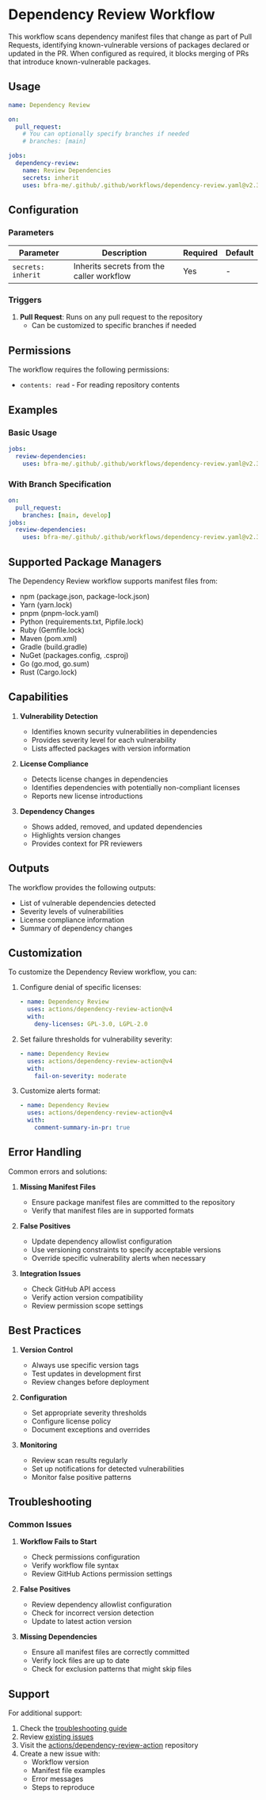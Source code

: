 # Dependency Review Workflow

This workflow scans dependency manifest files that change as part of Pull Requests, identifying known-vulnerable versions of packages declared or updated in the PR. When configured as required, it blocks merging of PRs that introduce known-vulnerable packages.

## Usage

```yaml
name: Dependency Review

on:
  pull_request:
    # You can optionally specify branches if needed
    # branches: [main]

jobs:
  dependency-review:
    name: Review Dependencies
    secrets: inherit
    uses: bfra-me/.github/.github/workflows/dependency-review.yaml@v2.3.5
```

## Configuration

### Parameters

| Parameter | Description | Required | Default |
|-----------|-------------|----------|---------|
| `secrets: inherit` | Inherits secrets from the caller workflow | Yes | - |

### Triggers

1. **Pull Request**: Runs on any pull request to the repository
   - Can be customized to specific branches if needed

## Permissions

The workflow requires the following permissions:
- `contents: read` - For reading repository contents

## Examples

### Basic Usage
```yaml
jobs:
  review-dependencies:
    uses: bfra-me/.github/.github/workflows/dependency-review.yaml@v2.3.5
```

### With Branch Specification
```yaml
on:
  pull_request:
    branches: [main, develop]
jobs:
  review-dependencies:
    uses: bfra-me/.github/.github/workflows/dependency-review.yaml@v2.3.5
```

## Supported Package Managers

The Dependency Review workflow supports manifest files from:
- npm (package.json, package-lock.json)
- Yarn (yarn.lock)
- pnpm (pnpm-lock.yaml)
- Python (requirements.txt, Pipfile.lock)
- Ruby (Gemfile.lock)
- Maven (pom.xml)
- Gradle (build.gradle)
- NuGet (packages.config, .csproj)
- Go (go.mod, go.sum)
- Rust (Cargo.lock)

## Capabilities

1. **Vulnerability Detection**
   - Identifies known security vulnerabilities in dependencies
   - Provides severity level for each vulnerability
   - Lists affected packages with version information

2. **License Compliance**
   - Detects license changes in dependencies
   - Identifies dependencies with potentially non-compliant licenses
   - Reports new license introductions

3. **Dependency Changes**
   - Shows added, removed, and updated dependencies
   - Highlights version changes
   - Provides context for PR reviewers

## Outputs

The workflow provides the following outputs:
- List of vulnerable dependencies detected
- Severity levels of vulnerabilities
- License compliance information
- Summary of dependency changes

## Customization

To customize the Dependency Review workflow, you can:

1. Configure denial of specific licenses:
   ```yaml
   - name: Dependency Review
     uses: actions/dependency-review-action@v4
     with:
       deny-licenses: GPL-3.0, LGPL-2.0
   ```

2. Set failure thresholds for vulnerability severity:
   ```yaml
   - name: Dependency Review
     uses: actions/dependency-review-action@v4
     with:
       fail-on-severity: moderate
   ```

3. Customize alerts format:
   ```yaml
   - name: Dependency Review
     uses: actions/dependency-review-action@v4
     with:
       comment-summary-in-pr: true
   ```

## Error Handling

Common errors and solutions:

1. **Missing Manifest Files**
   - Ensure package manifest files are committed to the repository
   - Verify that manifest files are in supported formats

2. **False Positives**
   - Update dependency allowlist configuration
   - Use versioning constraints to specify acceptable versions
   - Override specific vulnerability alerts when necessary

3. **Integration Issues**
   - Check GitHub API access
   - Verify action version compatibility
   - Review permission scope settings

## Best Practices

1. **Version Control**
   - Always use specific version tags
   - Test updates in development first
   - Review changes before deployment

2. **Configuration**
   - Set appropriate severity thresholds
   - Configure license policy
   - Document exceptions and overrides

3. **Monitoring**
   - Review scan results regularly
   - Set up notifications for detected vulnerabilities
   - Monitor false positive patterns

## Troubleshooting

### Common Issues

1. **Workflow Fails to Start**
   - Check permissions configuration
   - Verify workflow file syntax
   - Review GitHub Actions permission settings

2. **False Positives**
   - Review dependency allowlist configuration
   - Check for incorrect version detection
   - Update to latest action version

3. **Missing Dependencies**
   - Ensure all manifest files are correctly committed
   - Verify lock files are up to date
   - Check for exclusion patterns that might skip files

## Support

For additional support:
1. Check the [troubleshooting guide](./troubleshooting.md)
2. Review [existing issues](https://github.com/bfra-me/.github/issues)
3. Visit the [actions/dependency-review-action](https://github.com/actions/dependency-review-action) repository
4. Create a new issue with:
   - Workflow version
   - Manifest file examples
   - Error messages
   - Steps to reproduce
